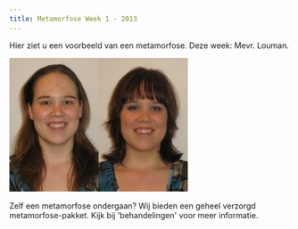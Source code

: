 ```yaml
---
title: Metamorfose Week 1 - 2013
---
```


Hier ziet u een voorbeeld van een metamorfose. Deze week: Mevr. Louman.

![](/uploads/versions/metamorfose_mevr_louman_v---x----160-240x---.jpg)![](/uploads/versions/metamorfose_mevr_louman_n---x----160-240x---.jpg)

Zelf een metamorfose ondergaan? Wij bieden een geheel verzorgd metamorfose-pakket. Kijk bij 'behandelingen' voor meer informatie.